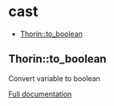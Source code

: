 # cast

- [Thorin::to_boolean](#Thorin::to_boolean)
<a name="Thorin::to_boolean"></a>
## Thorin::to_boolean
Convert variable to boolean


[Full documentation](/doc/src/functions/cast/t_to_boolean.md)
